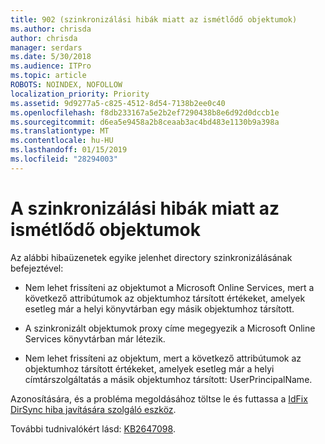 ```yaml
---
title: 902 (szinkronizálási hibák miatt az ismétlődő objektumok)
ms.author: chrisda
author: chrisda
manager: serdars
ms.date: 5/30/2018
ms.audience: ITPro
ms.topic: article
ROBOTS: NOINDEX, NOFOLLOW
localization_priority: Priority
ms.assetid: 9d9277a5-c825-4512-8d54-7138b2ee0c40
ms.openlocfilehash: f8db233167a5e2b2ef7290438b8e6d92d0dccb1e
ms.sourcegitcommit: d6ea5e9458a2b8ceaab3ac4bd483e1130b9a398a
ms.translationtype: MT
ms.contentlocale: hu-HU
ms.lasthandoff: 01/15/2019
ms.locfileid: "28294003"
---
```

# <a name="sync-errors-due-to-duplicate-objects"></a>A szinkronizálási hibák miatt az ismétlődő objektumok

Az alábbi hibaüzenetek egyike jelenhet directory szinkronizálásának befejeztével:
  
- Nem lehet frissíteni az objektumot a Microsoft Online Services, mert a következő attribútumok az objektumhoz társított értékeket, amelyek esetleg már a helyi könyvtárban egy másik objektumhoz társított.
    
- A szinkronizált objektumok proxy címe megegyezik a Microsoft Online Services könyvtárban már létezik.
    
- Nem lehet frissíteni az objektum, mert a következő attribútumok az objektumhoz társított értékeket, amelyek esetleg már a helyi címtárszolgáltatás a másik objektumhoz társított: UserPrincipalName.
    
Azonosítására, és a probléma megoldásához töltse le és futtassa a [IdFix DirSync hiba javítására szolgáló eszköz](https://www.microsoft.com/download/details.aspx?id=36832).
  
További tudnivalókért lásd: [KB2647098](https://support.microsoft.com/help/2647098/duplicate-or-invalid-attributes-prevent-directory-synchronization-in-o).
  

